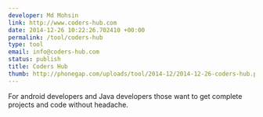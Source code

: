 ```yaml
--- 
developer: Md Mohsin
link: http://www.coders-hub.com
date: 2014-12-26 10:22:26.702410 +00:00
permalink: /tool/coders-hub
type: tool
email: info@coders-hub.com
status: publish
title: Coders Hub
thumb: http://phonegap.com/uploads/tool/2014-12/2014-12-26-coders-hub.png
---
```


For android developers and Java developers those want to get complete projects and code without headache.
